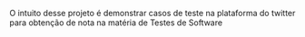 O intuito desse projeto é demonstrar casos de teste na plataforma do twitter para obtenção de nota na matéria de Testes de Software
